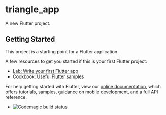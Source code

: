 # triangle_app

A new Flutter project.

## Getting Started

This project is a starting point for a Flutter application.

A few resources to get you started if this is your first Flutter project:

- [Lab: Write your first Flutter app](https://flutter.dev/docs/get-started/codelab)
- [Cookbook: Useful Flutter samples](https://flutter.dev/docs/cookbook)

For help getting started with Flutter, view our
[online documentation](https://flutter.dev/docs), which offers tutorials,
samples, guidance on mobile development, and a full API reference.

- [![Codemagic build status](https://api.codemagic.io/apps/653862995be3125086b4d13d/653862995be3125086b4d13c/status_badge.svg)](https://codemagic.io/apps/653862995be3125086b4d13d/653862995be3125086b4d13c/latest_build)
